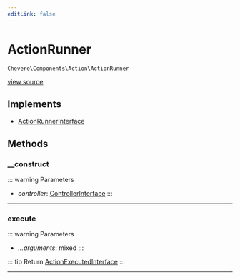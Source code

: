 ```yaml
---
editLink: false
---
```


# ActionRunner

`Chevere\Components\Action\ActionRunner`

[view source](https://github.com/chevere/chevere/blob/main/src/Chevere/Components/Action/ActionRunner.php)

## Implements

- [ActionRunnerInterface](../../Interfaces/Action/ActionRunnerInterface.md)

## Methods

### __construct

::: warning Parameters
- *controller*: [ControllerInterface](../../Interfaces/Controller/ControllerInterface.md)
:::

---

### execute

::: warning Parameters
- *...arguments*: mixed
:::

::: tip Return
[ActionExecutedInterface](../../Interfaces/Action/ActionExecutedInterface.md)
:::

---
